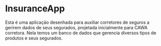 # InsuranceApp
Esta é uma aplicação desenhada para auxiliar corretores de seguros a gerirem dados de seus segurados, projetada inicialmente para CAWA corretora.
Nela temos um banco de dados que gerencia diversos tipos de produtos e seus segurados.
